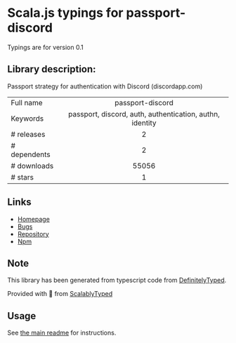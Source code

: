 
# Scala.js typings for passport-discord

Typings are for version 0.1

## Library description:
Passport strategy for authentication with Discord (discordapp.com)

|                    |                 |
| ------------------ | :-------------: |
| Full name          | passport-discord |
| Keywords           | passport, discord, auth, authentication, authn, identity |
| # releases         | 2 |
| # dependents       | 2 |
| # downloads        | 55056 |
| # stars            | 1 |

## Links
- [Homepage](https://github.com/nicholastay/passport-discord#readme)
- [Bugs](https://github.com/nicholastay/passport-discord/issues)
- [Repository](https://github.com/nicholastay/passport-discord)
- [Npm](https://www.npmjs.com/package/passport-discord)
    


## Note
This library has been generated from typescript code from [DefinitelyTyped](https://definitelytyped.org).

Provided with :purple_heart: from [ScalablyTyped](https://github.com/oyvindberg/ScalablyTyped)

## Usage
See [the main readme](../../readme.md) for instructions.



